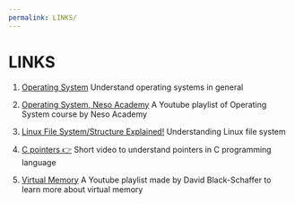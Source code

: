 ```yaml
---
permalink: LINKS/
---
```


# LINKS

1. [Operating System](https://en.wikipedia.org/wiki/Operating_system)
   Understand operating systems in general

2. [Operating System, Neso Academy](https://youtube.com/playlist?list=PLBlnK6fEyqRiVhbXDGLXDk_OQAeuVcp2O&si=1UjHpqbXFX_D2Wvh)     A Youtube playlist of Operating System course by Neso Academy

3. [Linux File System/Structure Explained!](https://youtu.be/HbgzrKJvDRw?si=nu5xVKuWFdim2mgI)
   Understanding Linux file system

4. [C pointers 👉](https://youtu.be/DplxIq0mc_Y?si=N9IumBVY7JToWXy8)
   Short video to understand pointers in C programming language

5. [Virtual Memory](https://youtu.be/DplxIq0mc_Y?si=N9IumBVY7JToWXy8](https://youtube.com/playlist?list=PLiwt1iVUib9s2Uo5BeYmwkDFUh70fJPxX&si=VcbSZ2L33IQChFsv)https://youtube.com/playlist?list=PLiwt1iVUib9s2Uo5BeYmwkDFUh70fJPxX&si=VcbSZ2L33IQChFsv)
   A Youtube playlist made by David Black-Schaffer to learn more about virtual memory
